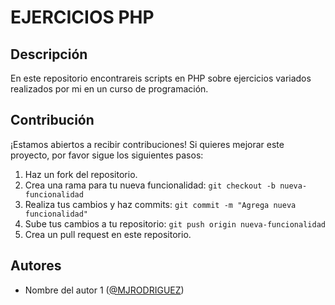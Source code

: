 # EJERCICIOS PHP

## Descripción
En este repositorio encontrareis scripts en PHP sobre ejercicios variados realizados por mi en un curso de programación.

## Contribución
¡Estamos abiertos a recibir contribuciones! Si quieres mejorar este proyecto, por favor sigue los siguientes pasos:
1. Haz un fork del repositorio.
2. Crea una rama para tu nueva funcionalidad: `git checkout -b nueva-funcionalidad`
3. Realiza tus cambios y haz commits: `git commit -m "Agrega nueva funcionalidad"`
4. Sube tus cambios a tu repositorio: `git push origin nueva-funcionalidad`
5. Crea un pull request en este repositorio.

## Autores
- Nombre del autor 1 ([@MJRODRIGUEZ](https://github.com/mjrodriu))

